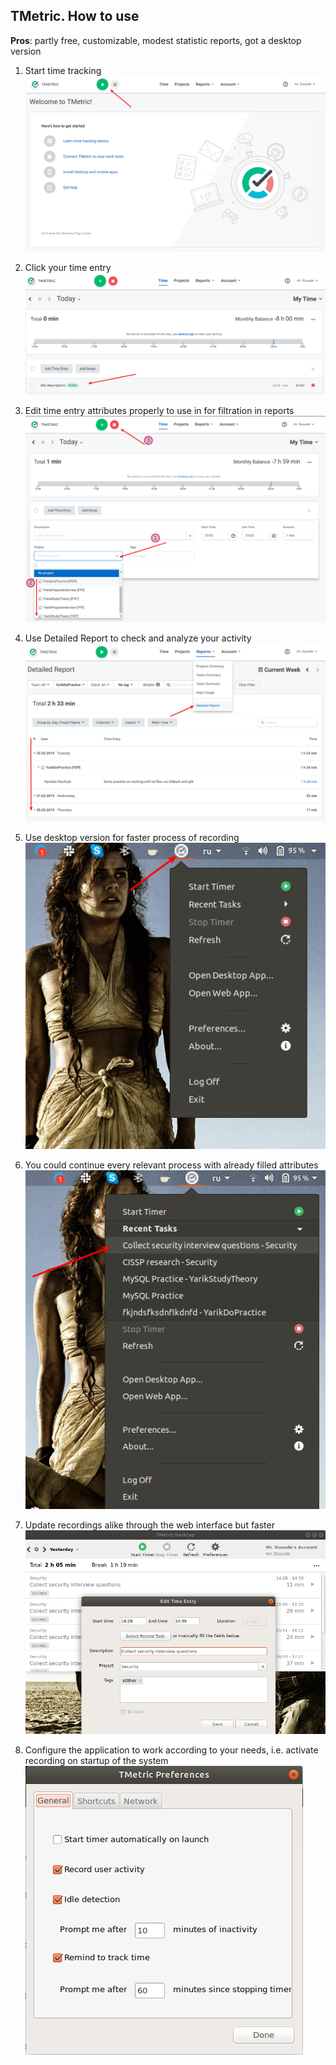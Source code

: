 ## TMetric. How to use

**Pros**: partly free, customizable, modest statistic reports, got a desktop version

1. Start time tracking
![img](../.data/009.png)

2. Click your time entry 
![img](../.data/010.png)

3. Edit time entry attributes properly to use in for filtration in reports
![img](../.data/011.png)

4. Use Detailed Report to check and analyze your activity
![img](../.data/012.png)

5. Use desktop version for faster process of recording
![img](../.data/013.png)

6. You could continue every relevant process with already filled attributes
![img](../.data/014.png)

7. Update recordings alike through the web interface but faster
![img](../.data/015.png)

8. Configure the application to work according to your needs, i.e. activate recording on startup of the system
![img](../.data/016.png)